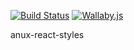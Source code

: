 [![Build Status](https://travis-ci.com/Anupheaus/anux-react-styles.svg?branch=master)](https://travis-ci.com/Anupheaus/anux-react-styles)
[![Wallaby.js](https://img.shields.io/badge/wallaby.js-configured-green.svg)](https://wallabyjs.com)

anux-react-styles
